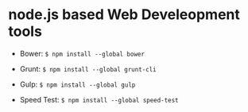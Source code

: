 # node.js based Web Develeopment tools

* Bower: ````$ npm install --global bower````

* Grunt: ````$ npm install --global grunt-cli````

* Gulp: ````$ npm install --global gulp````

* Speed Test: ````$ npm install --global speed-test````

